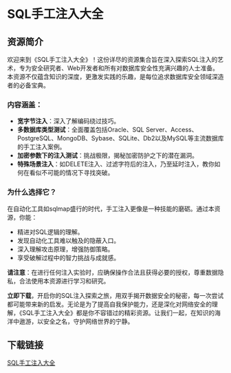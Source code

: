 # SQL手工注入大全

## 资源简介

欢迎来到《SQL手工注入大全》！这份详尽的资源集合旨在深入探索SQL注入的艺术，专为安全研究者、Web开发者和所有对数据库安全性充满兴趣的人士准备。本资源不仅蕴含知识的深度，更激发实践的乐趣，是每位追求数据库安全领域深造者的必备宝典。

### 内容涵盖：

- **宽字节注入**：深入了解编码绕过技巧。
- **多数据库类型测试**：全面覆盖包括Oracle、SQL Server、Access、PostgreSQL、MongoDB、Sybase、SQLite、Db2以及MySQL等主流数据库的手工注入案例。
- **加密参数下的注入测试**：挑战极限，揭秘加密防护之下的潜在漏洞。
- **特殊场景注入**：如DELETE注入、过滤字符后的注入，乃至延时注入，教你如何在看似不可能的情况下寻找突破。
  
### 为什么选择它？

在自动化工具如sqlmap盛行的时代，手工注入更像是一种技能的磨砺。通过本资源，你能：
- 精进对SQL逻辑的理解。
- 发现自动化工具难以触及的隐蔽入口。
- 深入理解攻击原理，增强防御策略。
- 享受破解过程中的智力挑战与成就感。

**请注意**：在进行任何注入实验时，应确保操作合法且获得必要的授权，尊重数据隐私，合法使用本资源进行学习和研究。

**立即下载**，开启你的SQL注入探索之旅，用双手揭开数据安全的秘密，每一次尝试都可能带来新的启发。无论是为了提高自我保护能力，还是深化对网络安全的理解，《SQL手工注入大全》都是你不容错过的精彩资源。让我们一起，在知识的海洋中遨游，以安全之名，守护网络世界的宁静。

## 下载链接

[SQL手工注入大全](https://pan.quark.cn/s/7ca545ddce09)
